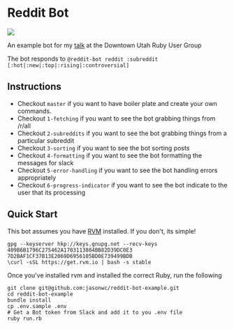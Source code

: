 # Reddit Bot

![](./example.gif)

An example bot for my [talk](https://github.com/jasonwc/i-for-one-welcome-our-new-robot-overlords) at the Downtown Utah Ruby User Group

The bot responds to `@reddit-bot reddit :subreddit [:hot|:new|:top|:rising|:controversial]`

## Instructions
- Checkout `master` if you want to have boiler plate and create your own commands.
- Checkout `1-fetching` if you want to see the bot grabbing things from /r/all
- Checkout `2-subreddits` if you want to see the bot grabbing things from a particular subreddit
- Checkout `3-sorting` if you want to see the bot sorting posts
- Checkout `4-formatting` if you want to see the bot formatting the messages for slack
- Checkout `5-error-handling` if you want to see the bot handling errors appropriately
- Checkout `6-progress-indicator` if you want to see the bot indicate to the user that its processing

## Quick Start

This bot assumes you have [RVM](https://rvm.io/) installed. If you don't, its simple!

```
gpg --keyserver hkp://keys.gnupg.net --recv-keys 409B6B1796C275462A1703113804BB82D39DC0E3 7D2BAF1CF37B13E2069D6956105BD0E739499BDB
\curl -sSL https://get.rvm.io | bash -s stable
```

Once you've installed rvm and installed the correct Ruby, run the following

```
git clone git@github.com:jasonwc/reddit-bot-example.git
cd reddit-bot-example
bundle install
cp .env.sample .env
# Get a Bot token from Slack and add it to you .env file
ruby run.rb
```
